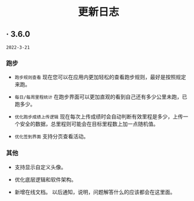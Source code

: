 <h1 align="center">更新日志</h1>


##  · 3.6.0   
`2022-3-21`

### 跑步

- `跑步规则查看` 现在您可以在应用内更加轻松的查看跑步规则，最好是按照规定来跑。

- `每日/每周里程统计` 在跑步界面可以更加直观的看到自己还有多少公里未跑，已跑多少。

- `优化跑步成绩上传逻辑` 现在每次上传成绩时会自动判断有效里程是多少，上传一个安全的数据，总里程则可能会在目标里程数上加一点随机值。

- `优化签到界面` 支持分页查看活动。

### 其他

- 支持显示自定义头像。

- 优化底层逻辑和软件架构。

- 新增在线文档。 以后通知，说明，问题解答什么的应该都会在这里面。